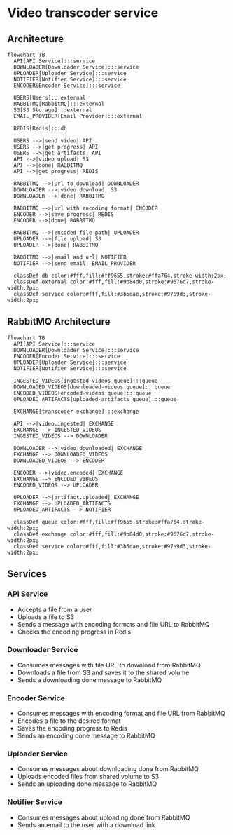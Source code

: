 # Video transcoder service

## Architecture

```mermaid
flowchart TB
  API[API Service]:::service
  DOWNLOADER[Downloader Service]:::service
  UPLOADER[Uploader Service]:::service
  NOTIFIER[Notifier Service]:::service
  ENCODER[Encoder Service]:::service

  USERS[Users]:::external
  RABBITMQ[RabbitMQ]:::external
  S3[S3 Storage]:::external
  EMAIL_PROVIDER[Email Provider]:::external

  REDIS[Redis]:::db

  USERS -->|send video| API
  USERS -->|get progress| API
  USERS -->|get artifacts| API
  API -->|video upload| S3
  API -->|done| RABBITMQ
  API -->|get progress| REDIS

  RABBITMQ -->|url to download| DOWNLOADER
  DOWNLOADER -->|video download| S3
  DOWNLOADER -->|done| RABBITMQ

  RABBITMQ -->|url with encoding format| ENCODER
  ENCODER -->|save progress| REDIS
  ENCODER -->|done| RABBITMQ

  RABBITMQ -->|encoded file path| UPLOADER
  UPLOADER -->|file upload| S3
  UPLOADER -->|done| RABBITMQ

  RABBITMQ -->|email and url| NOTIFIER
  NOTIFIER -->|send email| EMAIL_PROVIDER

  classDef db color:#fff,fill:#ff9655,stroke:#ffa764,stroke-width:2px;
  classDef external color:#fff,fill:#9b84d0,stroke:#9676d7,stroke-width:2px;
  classDef service color:#fff,fill:#3b5dae,stroke:#97a9d3,stroke-width:2px;
```

## RabbitMQ Architecture

```mermaid
flowchart TB
  API[API Service]:::service
  DOWNLOADER[Downloader Service]:::service
  ENCODER[Encoder Service]:::service
  UPLOADER[Uploader Service]:::service
  NOTIFIER[Notifier Service]:::service

  INGESTED_VIDEOS[ingested-videos queue]:::queue
  DOWNLOADED_VIDEOS[downloaded-videos queue]:::queue
  ENCODED_VIDEOS[encoded-videos queue]:::queue
  UPLOADED_ARTIFACTS[uploaded-artifacts queue]:::queue

  EXCHANGE[transcoder exchange]:::exchange

  API -->|video.ingested| EXCHANGE
  EXCHANGE --> INGESTED_VIDEOS
  INGESTED_VIDEOS --> DOWNLOADER

  DOWNLOADER -->|video.downloaded| EXCHANGE
  EXCHANGE --> DOWNLOADED_VIDEOS
  DOWNLOADED_VIDEOS --> ENCODER
  
  ENCODER -->|video.encoded| EXCHANGE
  EXCHANGE --> ENCODED_VIDEOS
  ENCODED_VIDEOS --> UPLOADER

  UPLOADER -->|artifact.uploaded| EXCHANGE
  EXCHANGE --> UPLOADED_ARTIFACTS
  UPLOADED_ARTIFACTS --> NOTIFIER

  classDef queue color:#fff,fill:#ff9655,stroke:#ffa764,stroke-width:2px;
  classDef exchange color:#fff,fill:#9b84d0,stroke:#9676d7,stroke-width:2px;
  classDef service color:#fff,fill:#3b5dae,stroke:#97a9d3,stroke-width:2px;
```

## Services

### API Service

- Accepts a file from a user
- Uploads a file to S3
- Sends a message with encoding formats and file URL to RabbitMQ
- Checks the encoding progress in Redis

### Downloader Service

- Consumes messages with file URL to download from RabbitMQ
- Downloads a file from S3 and saves it to the shared volume
- Sends a downloading done message to RabbitMQ

### Encoder Service

- Consumes messages with encoding format and file URL from RabbitMQ
- Encodes a file to the desired format
- Saves the encoding progress to Redis
- Sends an encoding done message to RabbitMQ

### Uploader Service

- Consumes messages about downloading done from RabbitMQ
- Uploads encoded files from shared volume to S3
- Sends an uploading done message to RabbitMQ

### Notifier Service

- Consumes messages about uploading done from RabbitMQ
- Sends an email to the user with a download link
